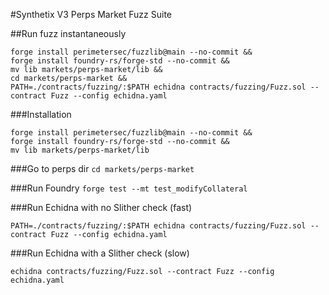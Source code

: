 #Synthetix V3 Perps Market Fuzz Suite

##Run fuzz instantaneously

```
forge install perimetersec/fuzzlib@main --no-commit &&
forge install foundry-rs/forge-std --no-commit &&
mv lib markets/perps-market/lib &&
cd markets/perps-market &&
PATH=./contracts/fuzzing/:$PATH echidna contracts/fuzzing/Fuzz.sol --contract Fuzz --config echidna.yaml
```


###Installation

```
forge install perimetersec/fuzzlib@main --no-commit &&
forge install foundry-rs/forge-std --no-commit &&
mv lib markets/perps-market/lib

```

###Go to perps dir
`cd markets/perps-market`

###Run Foundry
`forge test --mt test_modifyCollateral`

###Run Echidna with no Slither check (fast)

```PATH=./contracts/fuzzing/:$PATH echidna contracts/fuzzing/Fuzz.sol --contract Fuzz --config echidna.yaml```

###Run Echidna with a Slither check (slow)

```echidna contracts/fuzzing/Fuzz.sol --contract Fuzz --config echidna.yaml```